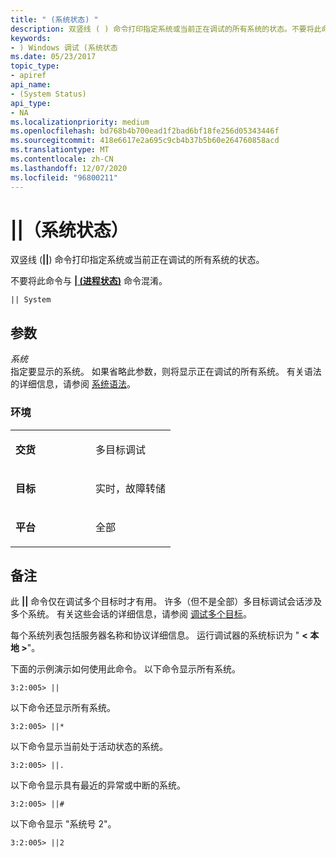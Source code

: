 ```yaml
---
title: " (系统状态) "
description: 双竖线 ( ) 命令打印指定系统或当前正在调试的所有系统的状态。不要将此命令与 (处理状态) 命令混淆。
keywords:
- ) Windows 调试 (系统状态
ms.date: 05/23/2017
topic_type:
- apiref
api_name:
- (System Status)
api_type:
- NA
ms.localizationpriority: medium
ms.openlocfilehash: bd768b4b700ead1f2bad6bf18fe256d05343446f
ms.sourcegitcommit: 418e6617e2a695c9cb4b37b5b60e264760858acd
ms.translationtype: MT
ms.contentlocale: zh-CN
ms.lasthandoff: 12/07/2020
ms.locfileid: "96800211"
---
```

# <a name="-system-status"></a>||（系统状态）


双竖线 (**||**) 命令打印指定系统或当前正在调试的所有系统的状态。

不要将此命令与 [**| (进程状态)**](---process-status-.md) 命令混淆。

```dbgcmd
|| System 
```

## <a name="span-idddk_cmd_system_status_dbgspanspan-idddk_cmd_system_status_dbgspanparameters"></a><span id="ddk_cmd_system_status_dbg"></span><span id="DDK_CMD_SYSTEM_STATUS_DBG"></span>参数


<span id="_______System______"></span><span id="_______system______"></span><span id="_______SYSTEM______"></span>*系统*   
指定要显示的系统。 如果省略此参数，则将显示正在调试的所有系统。 有关语法的详细信息，请参阅 [系统语法](system-syntax.md)。

### <a name="span-idenvironmentspanspan-idenvironmentspanspan-idenvironmentspanenvironment"></a><span id="Environment"></span><span id="environment"></span><span id="ENVIRONMENT"></span>环境

<table>
<colgroup>
<col width="50%" />
<col width="50%" />
</colgroup>
<tbody>
<tr class="odd">
<td align="left"><p><strong>交货</strong></p></td>
<td align="left"><p>多目标调试</p></td>
</tr>
<tr class="even">
<td align="left"><p><strong>目标</strong></p></td>
<td align="left"><p>实时，故障转储</p></td>
</tr>
<tr class="odd">
<td align="left"><p><strong>平台</strong></p></td>
<td align="left"><p>全部</p></td>
</tr>
</tbody>
</table>

 

<a name="remarks"></a>备注
-------

此 **||** 命令仅在调试多个目标时才有用。 许多（但不是全部）多目标调试会话涉及多个系统。 有关这些会话的详细信息，请参阅 [调试多个目标](debugging-multiple-targets.md)。

每个系统列表包括服务器名称和协议详细信息。 运行调试器的系统标识为 " **&lt; 本地 &gt;**"。

下面的示例演示如何使用此命令。 以下命令显示所有系统。

```dbgcmd
3:2:005> ||
```

以下命令还显示所有系统。

```dbgcmd
3:2:005> ||*
```

以下命令显示当前处于活动状态的系统。

```dbgcmd
3:2:005> ||.
```

以下命令显示具有最近的异常或中断的系统。

```dbgcmd
3:2:005> ||#
```

以下命令显示 "系统号 2"。

```dbgcmd
3:2:005> ||2
```

 

 





